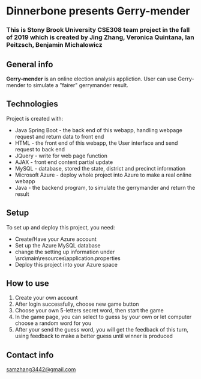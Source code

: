 # Dinnerbone presents Gerry-mender

### This is Stony Brook University CSE308 team project in the fall of 2019 which is created by Jing Zhang, Veronica Quintana, Ian Peitzsch, Benjamin Michalowicz

## General info

**Gerry-mender** is an online election analysis appliction. User can use Gerry-mender to simulate a "fairer" gerrymander result.
	
## Technologies
Project is created with:
* Java Spring Boot - the back end of this webapp, handling webpage request and return data to front end
* HTML - the front end of this webapp, the User interface and send request to back end
* JQuery - write for web page function
* AJAX - front end content partial update 
* MySQL - database, stored the state, district and precinct information
* Microsoft Azure - deploy whole project into Azure to make a real online webapp
* Java - the backend program, to simulate the gerrymander and return the result
	

## Setup
To set up and deploy this project, you need:

* Create/Have your Azure account 
* Set up the Azure MySQL database
* change the setting up information under \src\main\resources\application.properties
* Deploy this project into your Azure space


## How to use

1. Create your own account
2. After login successfully, choose new game button
3. Choose your own 5-letters secret word, then start the game
4. In the game page, you can select to guess by your own or let computer choose a random word for you
5. After your send the guess word, you will get the feedback of this turn, using feedback to make a better guess until winner is produced

## Contact info

samzhang3442@gmail.com
